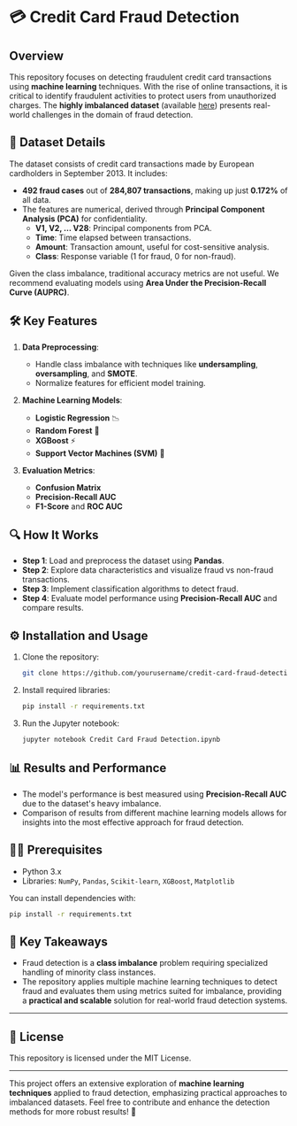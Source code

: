 # 💳 Credit Card Fraud Detection

## Overview
This repository focuses on detecting fraudulent credit card transactions using **machine learning** techniques. With the rise of online transactions, it is critical to identify fraudulent activities to protect users from unauthorized charges. The **highly imbalanced dataset** (available [here](https://www.kaggle.com/mlg-ulb/creditcardfraud)) presents real-world challenges in the domain of fraud detection.

## 🧠 Dataset Details
The dataset consists of credit card transactions made by European cardholders in September 2013. It includes:
- **492 fraud cases** out of **284,807 transactions**, making up just **0.172%** of all data.
- The features are numerical, derived through **Principal Component Analysis (PCA)** for confidentiality.
  - **V1, V2, … V28**: Principal components from PCA.
  - **Time**: Time elapsed between transactions.
  - **Amount**: Transaction amount, useful for cost-sensitive analysis.
  - **Class**: Response variable (1 for fraud, 0 for non-fraud).

Given the class imbalance, traditional accuracy metrics are not useful. We recommend evaluating models using **Area Under the Precision-Recall Curve (AUPRC)**.

## 🛠 Key Features
1. **Data Preprocessing**: 
   - Handle class imbalance with techniques like **undersampling**, **oversampling**, and **SMOTE**.
   - Normalize features for efficient model training.

2. **Machine Learning Models**:
   - **Logistic Regression** 📉
   - **Random Forest** 🌲
   - **XGBoost** ⚡
   - **Support Vector Machines (SVM)** 🧪

3. **Evaluation Metrics**:
   - **Confusion Matrix**
   - **Precision-Recall AUC**
   - **F1-Score** and **ROC AUC**

## 🔍 How It Works
- **Step 1**: Load and preprocess the dataset using **Pandas**.
- **Step 2**: Explore data characteristics and visualize fraud vs non-fraud transactions.
- **Step 3**: Implement classification algorithms to detect fraud.
- **Step 4**: Evaluate model performance using **Precision-Recall AUC** and compare results.

## ⚙️ Installation and Usage
1. Clone the repository:
   ```bash
   git clone https://github.com/yourusername/credit-card-fraud-detection.git
   ```
2. Install required libraries:
   ```bash
   pip install -r requirements.txt
   ```
3. Run the Jupyter notebook:
   ```bash
   jupyter notebook Credit Card Fraud Detection.ipynb
   ```

## 📊 Results and Performance
- The model's performance is best measured using **Precision-Recall AUC** due to the dataset's heavy imbalance.
- Comparison of results from different machine learning models allows for insights into the most effective approach for fraud detection.

## 🧑‍💻 Prerequisites
- Python 3.x
- Libraries: `NumPy`, `Pandas`, `Scikit-learn`, `XGBoost`, `Matplotlib`

You can install dependencies with:
```bash
pip install -r requirements.txt
```

## 🎯 Key Takeaways
- Fraud detection is a **class imbalance** problem requiring specialized handling of minority class instances.
- The repository applies multiple machine learning techniques to detect fraud and evaluates them using metrics suited for imbalance, providing a **practical and scalable** solution for real-world fraud detection systems.

---

## 📄 License
This repository is licensed under the MIT License.

---

This project offers an extensive exploration of **machine learning techniques** applied to fraud detection, emphasizing practical approaches to imbalanced datasets. Feel free to contribute and enhance the detection methods for more robust results! 🚀
